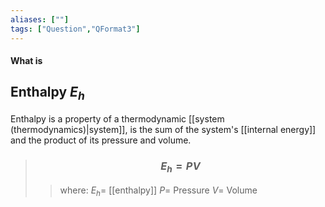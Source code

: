 ```yaml
---
aliases: [""]
tags: ["Question","QFormat3"]
---
```


#### What is
## Enthalpy $E_{h}$
Enthalpy is a property of a thermodynamic [[system (thermodynamics)|system]], is the sum of the system's [[internal energy]] and the product of its pressure and volume.

> ### $$ E_{h} = PV $$ 
>> where:
>> $E_{h}=$ [[enthalpy]]
>> $P=$ Pressure
>> $V=$ Volume